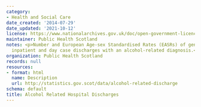 ```yaml
---
category:
- Health and Social Care
date_created: '2014-07-29'
date_updated: '2021-10-12'
license: https://www.nationalarchives.gov.uk/doc/open-government-licence/version/3/
maintainer: Public Health Scotland
notes: <p>Number and European Age-sex Standardised Rates (EASRs) of general acute
  inpatient and day case discharges with an alcohol-related diagnosis.</p>
organization: Public Health Scotland
records: null
resources:
- format: html
  name: Description
  url: http://statistics.gov.scot/data/alcohol-related-discharge
schema: default
title: Alcohol Related Hospital Discharges
---
```

